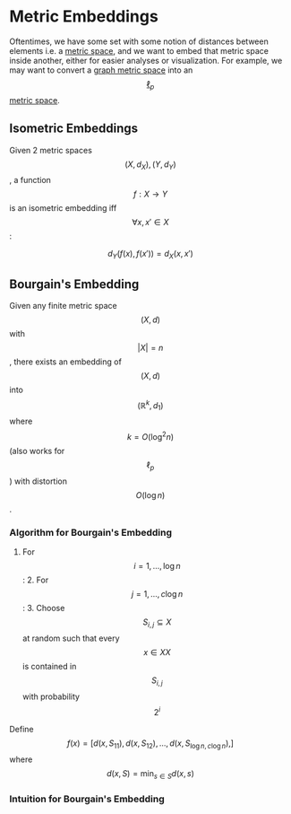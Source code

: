 # Metric Embeddings

Oftentimes, we have some set with some notion of distances between elements i.e. a [metric space](../functional_analysis/metric_space.md),
and we want to embed that metric space inside another, either for easier analyses or visualization.
For example, we may want to convert a [graph metric space](../functional_analysis/metric_space.md#graph-metric-spaces)
into an [$$\ell_p$$ metric space](../functional_analysis/lp_spaces.md).

## Isometric Embeddings

Given 2 metric spaces $$(X, d_X), (Y, d_Y)$$, a function $$f: X \rightarrow Y$$
is an isometric embedding iff $$\forall x, x' \in X$$:

$$d_Y(f(x), f(x')) = d_X(x, x')$$

## Bourgain's Embedding

Given any finite metric space $$(X, d)$$ with $$|X| = n$$, there exists an embedding of 
$$(X, d)$$ into $$(\mathbb{R}^k, d_1)$$ where $$k = O(\log^2 n)$$ (also works for $$\ell_p$$)
with distortion $$O(\log n)$$.

### Algorithm for Bourgain's Embedding

1. For $$i = 1, ..., \log n$$:
   2. For $$j = 1, ..., c \log n$$:
      3. Choose $$S_{i, j} \subseteq X$$ at random such that every $$x \in XX$$ is contained in 
         $$S_{i,j}$$ with probability $$2^{i}$$

Define $$f(x) = [d(x, S_{11}), d(x, S_{12}),..., d(x, S_{\log n, c\log n}),]$$ where
$$d(x, S) = \min_{s \in S} d(x, s)$$

### Intuition for Bourgain's Embedding


